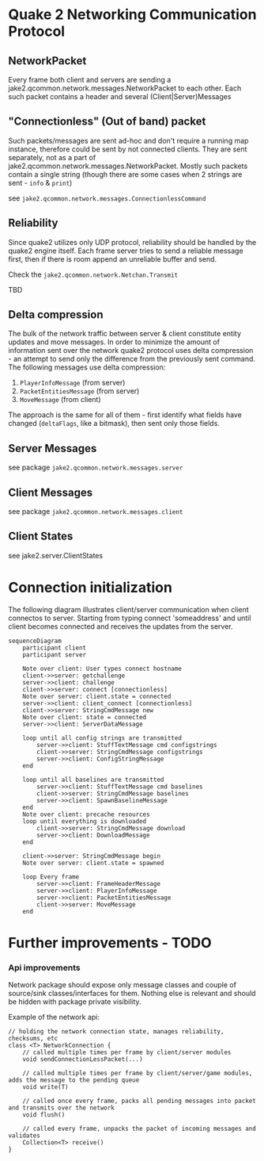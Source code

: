 # Quake 2 Networking Communication Protocol

## NetworkPacket

Every frame both client and servers are sending a jake2.qcommon.network.messages.NetworkPacket to each other.
Each such packet contains a header and several (Client|Server)Messages

## "Connectionless" (Out of band) packet
Such packets/messages are sent ad-hoc and don't require a running map instance, therefore could be sent by not connected clients.
They are sent separately, not as a part of jake2.qcommon.network.messages.NetworkPacket.
Mostly such packets contain a single string (though there are some cases when 2 strings are sent - `info` & `print`)

see `jake2.qcommon.network.messages.ConnectionlessCommand`

## Reliability
Since quake2 utilizes only UDP protocol, reliability should be handled by the quake2 engine itself.
Each frame server tries to send a reliable message first, then if there is room append an unreliable buffer and send.

Check the `jake2.qcommon.network.Netchan.Transmit`

TBD

## Delta compression

The bulk of the network traffic between server & client constitute entity updates and move messages.
In order to minimize the amount of information sent over the network quake2 protocol uses delta compression - an attempt to send only the difference from the previously sent command. 
The following messages use delta compression:

 1. `PlayerInfoMessage` (from server)
 2. `PacketEntitiesMessage` (from server)
 3. `MoveMessage` (from client)

The approach is the same for all of them - first identify what fields have changed (`deltaFlags`, like a bitmask), then sent only those fields.

## Server Messages
see package `jake2.qcommon.network.messages.server`

## Client Messages
see package `jake2.qcommon.network.messages.client`

## Client States
see jake2.server.ClientStates

# Connection initialization
The following diagram illustrates client/server communication when client connectos to server.
Starting from typing connect 'someaddress' and until client becomes connected and receives the updates from the server. 

```mermaid
sequenceDiagram
    participant client
    participant server

    Note over client: User types connect hostname
    client->>server: getchallenge
    server->>client: challenge
    client->>server: connect [connectionless]
    Note over server: client.state = connected
    server->>client: client_connect [connectionless]
    client->>server: StringCmdMessage new
    Note over client: state = connected
    server->>client: ServerDataMessage

    loop until all config strings are transmitted
        server->>client: StuffTextMessage cmd configstrings
        client->>server: StringCmdMessage configstrings
        server->>client: ConfigStringMessage
    end

    loop until all baselines are transmitted
        server->>client: StuffTextMessage cmd baselines
        client->>server: StringCmdMessage baselines
        server->>client: SpawnBaselineMessage
    end
    Note over client: precache resources
    loop until everything is downloaded
        client->>server: StringCmdMessage download
        server->>client: DownloadMessage
    end

    client->>server: StringCmdMessage begin
    Note over server: client.state = spawned

    loop Every frame
        server->>client: FrameHeaderMessage
        server->>client: PlayerInfoMessage
        server->>client: PacketEntitiesMessage
        client->>server: MoveMessage
    end
```

# Further improvements - TODO

### Api improvements

Network package should expose only message classes and couple of source/sink classes/interfaces for them.
Nothing else is relevant and should be hidden with package private visibility.

Example of the network api:

    // holding the network connection state, manages reliability, checksums, etc
    class <T> NetworkConnection {
        // called multiple times per frame by client/server modules
        void sendConnectionLessPacket(...) 

        // called multiple times per frame by client/server/game modules, adds the message to the pending queue
        void write(T) 

        // called once every frame, packs all pending messages into packet and transmits over the network
        void flush() 

        // called every frame, unpacks the packet of incoming messages and validates
        Collection<T> receive()
    }
